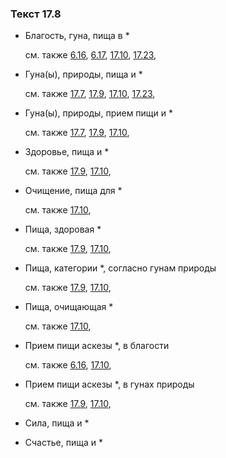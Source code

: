 ### Текст 17.8
	
- Благость, гуна, пища в *

	см. также  [6.16](../06/0616.md),  [6.17](../06/0617.md),  [17.10](../17/1710.md),  [17.23](../17/1723.md), 
	
- Гуна(ы), природы, пища и *

	см. также  [17.7](../17/1707.md),  [17.9](../17/1709.md),  [17.10](../17/1710.md),  [17.23](../17/1723.md), 
	
- Гуна(ы), природы, прием пищи и *

	см. также  [17.7](../17/1707.md),  [17.9](../17/1709.md),  [17.10](../17/1710.md), 
	
- Здоровье, пища и *

	см. также  [17.9](../17/1709.md),  [17.10](../17/1710.md), 
	
- Очищение, пища для *

	см. также  [17.10](../17/1710.md), 
	
- Пища, здоровая *

	см. также  [17.9](../17/1709.md),  [17.10](../17/1710.md), 
	
- Пища, категории *, согласно гунам природы

	см. также  [17.9](../17/1709.md),  [17.10](../17/1710.md), 
	
- Пища, очищающая *

	см. также  [17.10](../17/1710.md), 
	
- Прием пищи аскезы *, в благости

	см. также  [6.16](../06/0616.md),  [17.10](../17/1710.md), 
	
- Прием пищи аскезы *, в гунах природы

	см. также  [17.9](../17/1709.md),  [17.10](../17/1710.md), 
	
- Сила, пища и *

	
- Счастье, пища и *


